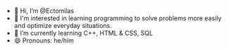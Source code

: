 - 👋 Hi, I’m @Ectomilas
- 👀 I'm interested in learning programming to solve problems more easily and optimize everyday situations.
- 🌱 I’m currently learning C++, HTML & CSS, SQL
- 😄 Pronouns: he/him
<!---
Ectomilas/Ectomilas is a ✨ special ✨ repository because its `README.md` (this file) appears on your GitHub profile.
You can click the Preview link to take a look at your changes.
--->
